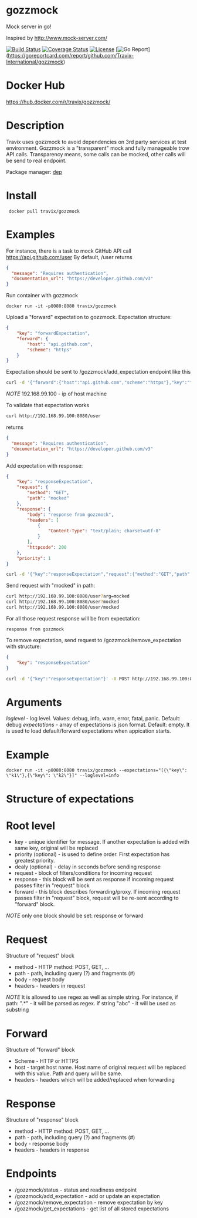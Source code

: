 # gozzmock
Mock server in go!

Inspired by http://www.mock-server.com/

[![Build Status](https://travis-ci.org/Travix-International/gozzmock.svg?branch=master)](https://travis-ci.org/Travix-International/gozzmock)
[![Coverage Status](https://coveralls.io/repos/github/Travix-International/gozzmock/badge.svg?branch=master)](https://coveralls.io/github/Travix-International/gozzmock?branch=master)
[![License](https://img.shields.io/github/license/Travix-International/gozzmock.svg)](https://github.com/Travix-International/gozzmock/blob/master/LICENSE)
[![Go Report](https://goreportcard.com/badge/github.com/Travix-International/gozzmock)] (https://goreportcard.com/report/github.com/Travix-International/gozzmock)

# Docker Hub
https://hub.docker.com/r/travix/gozzmock/

# Description
Travix uses gozzmock to avoid dependencies on 3rd party services at test environment.
Gozzmock is a "transparent" mock and fully manageable trow API calls. Transparency means, some calls can be mocked, other calls will be send to real endpoint. 

Package manager: [dep](https://github.com/golang/dep)


# Install
```
 docker pull travix/gozzmock
```

# Examples
For instance, there is a task to mock GitHub API call https://api.github.com/user
By default, /user returns
```json
{
  "message": "Requires authentication",
  "documentation_url": "https://developer.github.com/v3"
}
```
Run container with gozzmock
```
docker run -it -p8080:8080 travix/gozzmock
```

Upload a "forward" expectation to gozzmock. Expectation structure:
```json
{
    "key": "forwardExpectation",
    "forward": {
        "host": "api.github.com",
        "scheme": "https"
    }
}
```
Expectation should be sent to /gozzmock/add_expectation endpoint like this
```bash
curl -d '{"forward":{"host":"api.github.com","scheme":"https"},"key":"forwardExpectation"}' -X POST http://192.168.99.100:8080/gozzmock/add_expectation
```
*NOTE* 192.168.99.100 - ip of host machine

To validate that expectation works
```bash
curl http://192.168.99.100:8080/user
```
returns
```json
{
  "message": "Requires authentication",
  "documentation_url": "https://developer.github.com/v3"
}
```

Add expectation with response:
```json
{
    "key": "responseExpectation",
    "request": {
        "method": "GET",
        "path": "mocked"
    },
    "response": {
        "body": "response from gozzmock",
        "headers": [
            {
                "Content-Type": "text/plain; charset=utf-8"
            }
        ],
        "httpcode": 200
    },
    "priority": 1
}
```

```bash
curl -d '{"key":"responseExpectation","request":{"method":"GET","path":"mocked"},"response":{"body":"response from gozzmock","headers":[{"Content-Type":"text/plain; charset=utf-8"}],"httpcode":200},"priority":1}' -X POST http://192.168.99.100:8080/gozzmock/add_expectation
```

Send request with "mocked" in path:
```bash
curl http://192.168.99.100:8080/user?arg=mocked
curl http://192.168.99.100:8080/user?mocked
curl http://192.168.99.100:8080/user/mocked
```

For all those request response will be from expectation:
```
response from gozzmock
```

To remove expectation, send request to /gozzmock/remove_expectation with structure:
```json
{
    "key": "responseExpectation"
}
```

```bash
curl -d '{"key":"responseExpectation"}' -X POST http://192.168.99.100:8080/gozzmock/remove_expectation
```


# Arguments
*loglevel* - log level. Values: debug, info, warn, error, fatal, panic. Default: debug
*expectations* - array of expectations is json format. Default: empty. It is used to load default/forward expectations when appication starts.

# Example
```
docker run -it -p8080:8080 travix/gozzmock --expectations="[{\"key\": \"k1\"},{\"key\": \"k2\"}]" --loglevel=info
```


# Structure of expectations

# Root level 
* key - unique identifier for message. If another expectation is added with same key, original will be replaced
* priority (optional) - is used to define order. First expectation has greatest priority.
* dealy (optional) - delay in seconds before sending response
* request - block of filters/conditions for incoming request
* response - this block will be sent as response if incoming request passes filter in "request" block
* forward - this block describes forwarding/proxy. If incoming request passes filter in "request" block, request will be re-sent according to "forward" block.

*NOTE* only one block should be set: response or forward

# Request
Structure of "request" block
* method - HTTP method: POST, GET, ...
* path - path, including query (?) and fragments (#) 
* body - request body
* headers - headers in request

*NOTE* It is allowed to use regex as well as simple string.
For instance, if path: ".*" - it will be parsed as regex. if string "abc" - it will be used as substring

# Forward
Structure of "forward" block
* Scheme - HTTP or HTTPS
* host - target host name. Host name of original request will be replaced with this value. Path and query will be same.
* headers - headers which will be added/replaced when forwarding

# Response
Structure of "response" block
* method - HTTP method: POST, GET, ...
* path - path, including query (?) and fragments (#) 
* body - response body
* headers - headers in response


# Endpoints
* /gozzmock/status - status and readiness endpoint
* /gozzmock/add_expectation - add or update an expectation
* /gozzmock/remove_expectation - remove expectation by key
* /gozzmock/get_expectations - get list of all stored expectations
